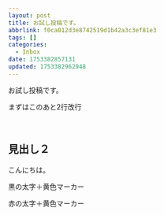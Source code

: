```yaml
---
layout: post
title: お試し投稿です。
abbrlink: f0ca012d3e8742519d1b42a3c3ef81e3
tags: []
categories:
  - Inbox
date: 1753382857131
updated: 1753382962948
---
```


お試し投稿です。

まずはこのあと2行改行

 

## 見出し２

こんにちは。

<span class="mark-bold-black">黒の太字＋黄色マーカー</span>

<span class="mark-bold-red">赤の太字＋黄色マーカー</span>
